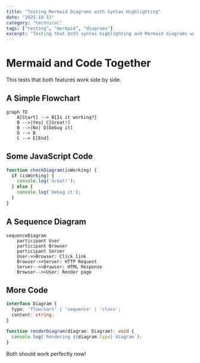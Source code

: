 ```yaml
---
title: "Testing Mermaid Diagrams with Syntax Highlighting"
date: "2025-10-13"
category: "technical"
tags: ["testing", "mermaid", "diagrams"]
excerpt: "Testing that both syntax highlighting and Mermaid diagrams work together."
---
```


# Mermaid and Code Together

This tests that both features work side by side.

## A Simple Flowchart

```mermaid
graph TD
    A[Start] --> B{Is it working?}
    B -->|Yes| C[Great!]
    B -->|No| D[Debug it]
    D --> B
    C --> E[End]
```

## Some JavaScript Code

```javascript
function checkDiagram(isWorking) {
  if (isWorking) {
    console.log('Great!');
  } else {
    console.log('Debug it');
  }
}
```

## A Sequence Diagram

```mermaid
sequenceDiagram
    participant User
    participant Browser
    participant Server
    User->>Browser: Click link
    Browser->>Server: HTTP Request
    Server-->>Browser: HTML Response
    Browser-->>User: Render page
```

## More Code

```typescript
interface Diagram {
  type: 'flowchart' | 'sequence' | 'class';
  content: string;
}

function renderDiagram(diagram: Diagram): void {
  console.log(`Rendering ${diagram.type} diagram`);
}
```

Both should work perfectly now!
